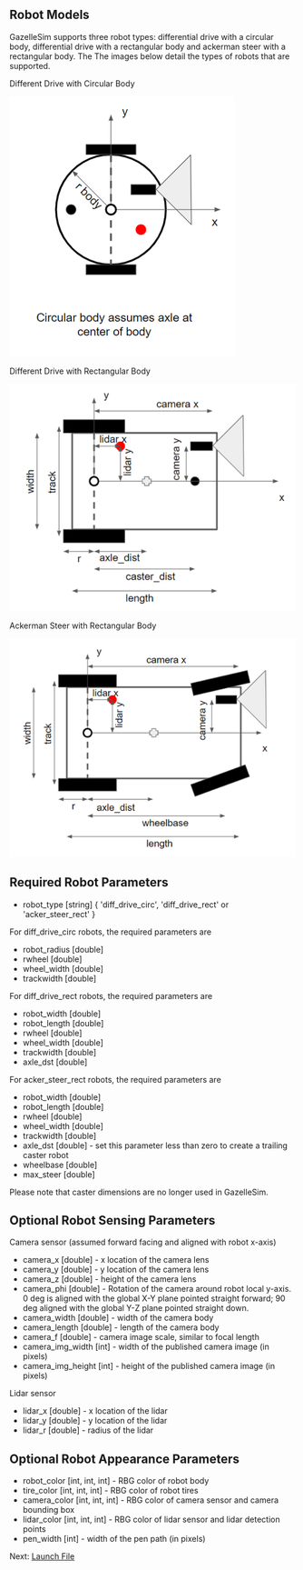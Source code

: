 Robot Models
------
GazelleSim supports three robot types: differential drive with a circular body, differential drive with a rectangular body and ackerman steer with a rectangular body.  The The images below detail the types of robots that are supported.


Different Drive with Circular Body

![Diff-Circular](img/differential_drive_circ_definition.png)

Different Drive with Rectangular Body

![Diff-Rect](img/differential_drive_rect_definition.png)

Ackerman Steer with Rectangular Body

![Ackerman](img/ackerman_steer_rect_definition.png)


Required Robot Parameters
------
* robot_type [string] { 'diff_drive_circ', 'diff_drive_rect' or 'acker_steer_rect' }

For diff_drive_circ robots, the required parameters are
* robot_radius [double]
* rwheel [double]
* wheel_width [double]
* trackwidth [double]

For diff_drive_rect robots, the required parameters are
* robot_width [double]
* robot_length [double]
* rwheel [double]
* wheel_width [double]
* trackwidth [double]
* axle_dst [double]

For acker_steer_rect robots, the required parameters are
* robot_width [double]
* robot_length [double]
* rwheel [double]
* wheel_width [double]
* trackwidth [double]
* axle_dst [double] - set this parameter less than zero to create a trailing caster robot
* wheelbase [double]
* max_steer [double]

Please note that caster dimensions are no longer used in GazelleSim.

Optional Robot Sensing Parameters
------
Camera sensor (assumed forward facing and aligned with robot x-axis)
* camera_x [double] - x location of the camera lens
* camera_y [double] - y location of the camera lens
* camera_z [double] - height of the camera lens
* camera_phi [double] - Rotation of the camera around robot local y-axis. 0 deg is aligned with the global X-Y plane pointed straight forward; 90 deg aligned with the global Y-Z plane pointed straight down.
* camera_width [double] - width of the camera body
* camera_length [double] - length of the camera body
* camera_f [double] - camera image scale, similar to focal length
* camera_img_width [int] - width of the published camera image (in pixels)
* camera_img_height  [int] - height of the published camera image (in pixels)

Lidar sensor
* lidar_x [double] - x location of the lidar
* lidar_y [double] - y location of the lidar
* lidar_r [double] - radius of the lidar


Optional Robot Appearance Parameters
------
* robot_color [int, int, int] - RBG color of robot body
* tire_color [int, int, int] - RBG color of robot tires
* camera_color [int, int, int] - RBG color of camera sensor and camera bounding box
* lidar_color [int, int, int] - RBG color of lidar sensor and lidar detection points
* pen_width [int] - width of the pen path (in pixels)


Next: [Launch File](../model_overview/launch-file.md)
